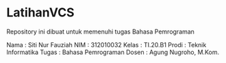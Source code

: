 # LatihanVCS
Repository ini dibuat untuk memenuhi tugas Bahasa Pemrograman

Nama	: Siti Nur Fauziah
NIM	: 312010032
Kelas	: TI.20.B1
Prodi	: Teknik Informatika
Tugas	: Bahasa Pemrograman
Dosen	: Agung Nugroho, M.Kom.
